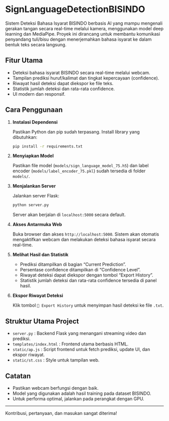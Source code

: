 # SignLanguageDetectionBISINDO

Sistem Deteksi Bahasa Isyarat BISINDO berbasis AI yang mampu mengenali gerakan tangan secara real-time melalui kamera, menggunakan model deep learning dan MediaPipe. Proyek ini dirancang untuk membantu komunikasi penyandang tuli/bisu dengan menerjemahkan bahasa isyarat ke dalam bentuk teks secara langsung.

## Fitur Utama

- Deteksi bahasa isyarat BISINDO secara real-time melalui webcam.
- Tampilan prediksi huruf/kalimat dan tingkat kepercayaan (confidence).
- Riwayat hasil deteksi dapat diekspor ke file teks.
- Statistik jumlah deteksi dan rata-rata confidence.
- UI modern dan responsif.

## Cara Penggunaan

1. **Instalasi Dependensi**
   
   Pastikan Python dan pip sudah terpasang. Install library yang dibutuhkan:
   ```bash
   pip install -r requirements.txt
   ```

2. **Menyiapkan Model**
   
   Pastikan file model (`models/sign_language_model_75.h5`) dan label encoder (`models/label_encoder_75.pkl`) sudah tersedia di folder `models/`.

3. **Menjalankan Server**
   
   Jalankan server Flask:
   ```bash
   python server.py
   ```
   Server akan berjalan di `localhost:5000` secara default.

4. **Akses Antarmuka Web**
   
   Buka browser dan akses `http://localhost:5000`. Sistem akan otomatis mengaktifkan webcam dan melakukan deteksi bahasa isyarat secara real-time.

5. **Melihat Hasil dan Statistik**
   
   - Prediksi ditampilkan di bagian “Current Prediction”.
   - Persentase confidence ditampilkan di “Confidence Level”.
   - Riwayat deteksi dapat diekspor dengan tombol “Export History”.
   - Statistik jumlah deteksi dan rata-rata confidence tersedia di panel hasil.

6. **Ekspor Riwayat Deteksi**
   
   Klik tombol `💾 Export History` untuk menyimpan hasil deteksi ke file `.txt`.

## Struktur Utama Project

- `server.py` : Backend Flask yang menangani streaming video dan prediksi.
- `templates/index.html` : Frontend utama berbasis HTML.
- `static/ap.js` : Script frontend untuk fetch prediksi, update UI, dan ekspor riwayat.
- `static/st.css` : Style untuk tampilan web.

## Catatan

- Pastikan webcam berfungsi dengan baik.
- Model yang digunakan adalah hasil training pada dataset BISINDO.
- Untuk performa optimal, jalankan pada perangkat dengan GPU.

---

Kontribusi, pertanyaan, dan masukan sangat diterima!
